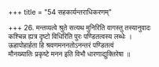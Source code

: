 +++
title = "54 सहकार्यन्तराधिकरणम्"

+++
26. मन्तव्यत्वे श्रुते सत्यथ मुनिरिति वागस्तु तस्यानुवादः  
 कश्चिन्न ह्यत्र दृष्टो विधिरिति पुरः पण्डितत्वस्य लब्धेः ।  
 ऊहापोहार्हता हि श्रवणमननतोऽनन्तरं पण्डितत्वं  
 मौनख्यातिः प्रकृष्टे मनन इति विभौ धारणाद्युक्तिरेषा ॥
